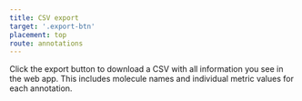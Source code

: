 ```yaml
---
title: CSV export
target: '.export-btn'
placement: top
route: annotations
---
```


Click the export button to download a CSV with all information you see in the web app. This includes molecule names and individual metric values for each annotation.

